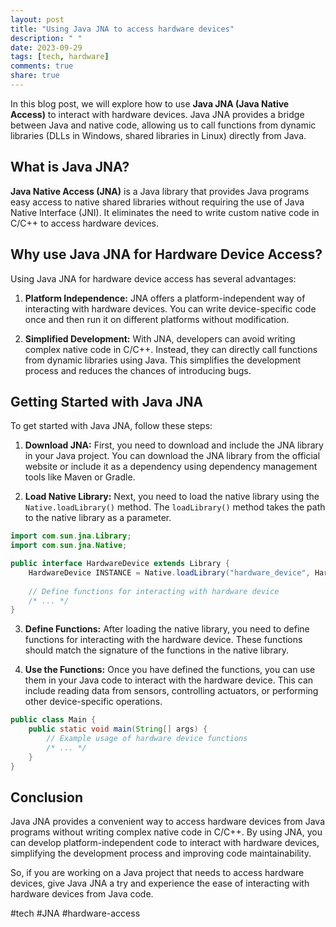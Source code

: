 ```yaml
---
layout: post
title: "Using Java JNA to access hardware devices"
description: " "
date: 2023-09-29
tags: [tech, hardware]
comments: true
share: true
---
```


In this blog post, we will explore how to use **Java JNA (Java Native Access)** to interact with hardware devices. Java JNA provides a bridge between Java and native code, allowing us to call functions from dynamic libraries (DLLs in Windows, shared libraries in Linux) directly from Java.

## What is Java JNA?

**Java Native Access (JNA)** is a Java library that provides Java programs easy access to native shared libraries without requiring the use of Java Native Interface (JNI). It eliminates the need to write custom native code in C/C++ to access hardware devices.

## Why use Java JNA for Hardware Device Access?

Using Java JNA for hardware device access has several advantages:

1. **Platform Independence:** JNA offers a platform-independent way of interacting with hardware devices. You can write device-specific code once and then run it on different platforms without modification.

2. **Simplified Development:** With JNA, developers can avoid writing complex native code in C/C++. Instead, they can directly call functions from dynamic libraries using Java. This simplifies the development process and reduces the chances of introducing bugs.

## Getting Started with Java JNA

To get started with Java JNA, follow these steps:

1. **Download JNA:** First, you need to download and include the JNA library in your Java project. You can download the JNA library from the official website or include it as a dependency using dependency management tools like Maven or Gradle.

2. **Load Native Library:** Next, you need to load the native library using the `Native.loadLibrary()` method. The `loadLibrary()` method takes the path to the native library as a parameter.

```java
import com.sun.jna.Library;
import com.sun.jna.Native;

public interface HardwareDevice extends Library {
    HardwareDevice INSTANCE = Native.loadLibrary("hardware_device", HardwareDevice.class);
    
    // Define functions for interacting with hardware device
    /* ... */
}
```

3. **Define Functions:** After loading the native library, you need to define functions for interacting with the hardware device. These functions should match the signature of the functions in the native library.

4. **Use the Functions:** Once you have defined the functions, you can use them in your Java code to interact with the hardware device. This can include reading data from sensors, controlling actuators, or performing other device-specific operations.

```java
public class Main {
    public static void main(String[] args) {
        // Example usage of hardware device functions
        /* ... */
    }
}
```

## Conclusion

Java JNA provides a convenient way to access hardware devices from Java programs without writing complex native code in C/C++. By using JNA, you can develop platform-independent code to interact with hardware devices, simplifying the development process and improving code maintainability.

So, if you are working on a Java project that needs to access hardware devices, give Java JNA a try and experience the ease of interacting with hardware devices from Java code.

#tech #JNA #hardware-access